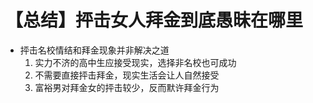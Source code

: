 # 【总结】抨击女人拜金到底愚昧在哪里

-   抨击名校情结和拜金现象并非解决之道
    1.  实力不济的高中生应接受现实，选择非名校也可成功
    2.  不需要直接抨击拜金，现实生活会让人自然接受
    3.  富裕男对拜金女的抨击较少，反而默许拜金行为